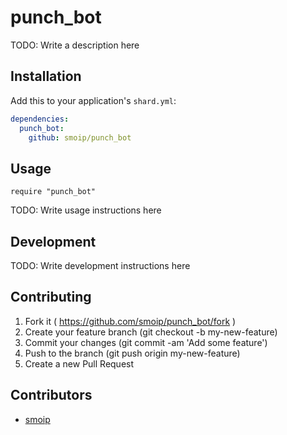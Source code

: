 # punch_bot

TODO: Write a description here

## Installation

Add this to your application's `shard.yml`:

```yaml
dependencies:
  punch_bot:
    github: smoip/punch_bot
```

## Usage

```crystal
require "punch_bot"
```

TODO: Write usage instructions here

## Development

TODO: Write development instructions here

## Contributing

1. Fork it ( https://github.com/smoip/punch_bot/fork )
2. Create your feature branch (git checkout -b my-new-feature)
3. Commit your changes (git commit -am 'Add some feature')
4. Push to the branch (git push origin my-new-feature)
5. Create a new Pull Request

## Contributors

- [smoip](https://github.com/smoip)
